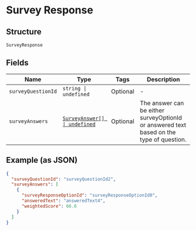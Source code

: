
# Survey Response

## Structure

`SurveyResponse`

## Fields

| Name | Type | Tags | Description |
|  --- | --- | --- | --- |
| `surveyQuestionId` | `string \| undefined` | Optional | - |
| `surveyAnswers` | [`SurveyAnswer[] \| undefined`](../../doc/models/survey-answer.md) | Optional | The answer can be either surveyOptionId or answered text based on the type of question. |

## Example (as JSON)

```json
{
  "surveyQuestionId": "surveyQuestionId2",
  "surveyAnswers": [
    {
      "surveyResponseOptionId": "surveyResponseOptionId0",
      "answeredText": "answeredText4",
      "weightedScore": 66.6
    }
  ]
}
```

